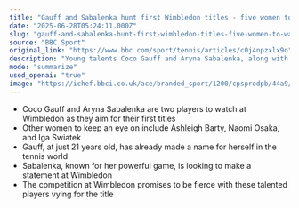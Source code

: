 ```yaml
---
title: "Gauff and Sabalenka hunt first Wimbledon titles - five women to watch"
date: "2025-06-28T05:24:11.000Z"
slug: "gauff-and-sabalenka-hunt-first-wimbledon-titles-five-women-to-watch"
source: "BBC Sport"
original_link: "https://www.bbc.com/sport/tennis/articles/c0j4npzxlx9o"
description: "Young talents Coco Gauff and Aryna Sabalenka, along with seasoned players Ashleigh Barty, Naomi Osaka, and Iga Swiatek, are set to compete fiercely for their first Wimbledon title."
mode: "summarize"
used_openai: "true"
image: "https://ichef.bbci.co.uk/ace/branded_sport/1200/cpsprodpb/44a9/live/3670e820-52b6-11f0-b4be-8f7caf53b80c.jpg"
---
```


- Coco Gauff and Aryna Sabalenka are two players to watch at Wimbledon as they aim for their first titles
- Other women to keep an eye on include Ashleigh Barty, Naomi Osaka, and Iga Swiatek
- Gauff, at just 21 years old, has already made a name for herself in the tennis world
- Sabalenka, known for her powerful game, is looking to make a statement at Wimbledon
- The competition at Wimbledon promises to be fierce with these talented players vying for the title